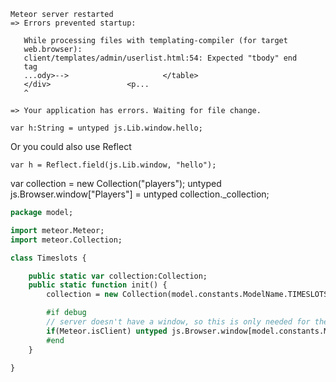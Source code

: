 ```
Meteor server restarted
=> Errors prevented startup:

   While processing files with templating-compiler (for target
   web.browser):
   client/templates/admin/userlist.html:54: Expected "tbody" end
   tag
   ...ody>-->                     </table>
   </div>                 <p...
   ^

=> Your application has errors. Waiting for file change.
```





    var h:String = untyped js.Lib.window.hello;

Or you could also use Reflect

    var h = Reflect.field(js.Lib.window, "hello");



var collection = new Collection("players");
untyped js.Browser.window["Players"] = untyped collection._collection;


```haxe
package model;

import meteor.Meteor;
import meteor.Collection;

class Timeslots {

	public static var collection:Collection;
	public static function init() {
		collection = new Collection(model.constants.ModelName.TIMESLOTS);

		#if debug
		// server doesn't have a window, so this is only needed for the client
		if(Meteor.isClient) untyped js.Browser.window[model.constants.ModelName.TIMESLOTS] = untyped collection._collection;
		#end
	}

}
```